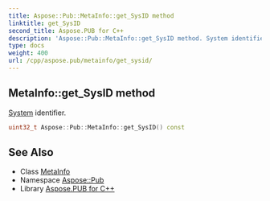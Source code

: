 ```yaml
---
title: Aspose::Pub::MetaInfo::get_SysID method
linktitle: get_SysID
second_title: Aspose.PUB for C++
description: 'Aspose::Pub::MetaInfo::get_SysID method. System identifier in C++.'
type: docs
weight: 400
url: /cpp/aspose.pub/metainfo/get_sysid/
---
```

## MetaInfo::get_SysID method


[System](../../../system/) identifier.

```cpp
uint32_t Aspose::Pub::MetaInfo::get_SysID() const
```

## See Also

* Class [MetaInfo](../)
* Namespace [Aspose::Pub](../../)
* Library [Aspose.PUB for C++](../../../)
